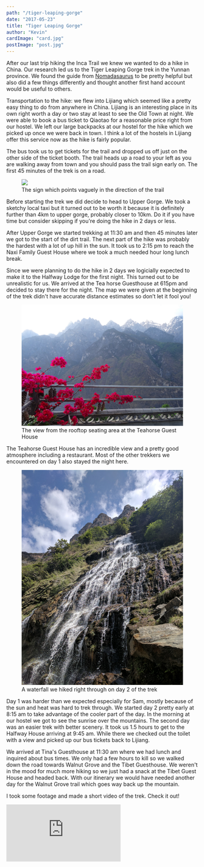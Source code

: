 ```yaml
---
path: "/tiger-leaping-gorge"
date: "2017-05-23"
title: "Tiger Leaping Gorge"
author: "Kevin"
cardImage: "card.jpg"
postImage: "post.jpg"
---
```


After our last trip hiking the Inca Trail we knew we wanted to do a hike in China. Our research led us to the Tiger Leaping Gorge trek in the Yunnan province. We found the guide from [Nomadasaurus](https://www.nomadasaurus.com/tiger-leaping-gorge-trekking-guide/) to be pretty helpful but also did a few things differently and thought another first hand account would be useful to others.

Transportation to the hike: we flew into Lijiang which seemed like a pretty easy thing to do from anywhere in China. Lijiang is an interesting place in its own right worth a day or two stay at least to see the Old Town at night. We were able to book a bus ticket to Qiaotao for a reasonable price right from our hostel. We left our large backpacks at our hostel for the hike which we picked up once we were back in town. I think a lot of the hostels in Lijiang offer this service now as the hike is fairly popular.

The bus took us to get tickets for the trail and dropped us off just on the other side of the ticket booth. The trail heads up a road to your left as you are walking away from town and you should pass the trail sign early on. The first 45 minutes of the trek is on a road.

<figure>
  <img src="tiger-leaping-gorge-card.jpg"/>
  <figcaption>The sign which points vaguely in the direction of the trail</figcaption>
</figure>

Before starting the trek we did decide to head to Upper Gorge. We took a sketchy local taxi but it turned out to be worth it because it is definitely further than 4km to upper gorge, probably closer to 10km. Do it if you have time but consider skipping if you're doing the hike in 2 days or less.

After Upper Gorge we started trekking at 11:30 am and then 45 minutes later we got to the start of the dirt trail. The next part of the hike was probably the hardest with a lot of up hill in the sun. It took us to 2:15 pm to reach the Naxi Family Guest House where we took a much needed hour long lunch break.

Since we were planning to do the hike in 2 days we logicially expected to make it to the Halfway Lodge for the first night. This turned out to be unrealistic for us. We arrived at the Tea horse Guesthouse at 615pm and decided to stay there for the night. The map we were given at the beginning of the trek didn't have accurate distance estimates so don’t let it fool you!

<figure>
  <img src="teahorse-guesthouse.jpg"/>
  <figcaption>The view from the rooftop seating area at the Teahorse Guest House</figcaption>
</figure>

The Teahorse Guest House has an incredible view and a pretty good atmosphere including a restaurant. Most of the other trekkers we encountered on day 1 also stayed the night here.

<figure>
  <img src="tiger-leaping-gorge-day2.jpg"/>
  <figcaption>A waterfall we hiked right through on day 2 of the trek</figcaption>
</figure>

Day 1 was harder than we expected especially for Sam, mostly because of the sun and heat was hard to trek through. We started day 2 pretty early at 8:15 am to take advantage of the cooler part of the day. In the morning at our hostel we got to see the sunrise over the mountains. The second day was an easier trek with better scenery. It took us 1.5 hours to get to the Halfway House arriving at 9:45 am. While there we checked out the toilet with a view and picked up our bus tickets back to Lijiang.

We arrived at Tina's Guesthouse at 11:30 am where we had lunch and inquired about bus times. We only had a few hours to kill so we walked down the road towards Walnut Grove and the Tibet Guesthouse. We weren't in the mood for much more hiking so we just had a snack at the Tibet Guest House and headed back. With our itinerary we would have needed another day for the Walnut Grove trail which goes way back up the mountain.

I took some footage and made a short video of the trek. Check it out!

<div class="video-responsive">
  <iframe frameborder="0"
  src="https://www.youtube.com/embed/KI779jCEEWM?rel=0&amp;showinfo=0" gesture="media" allow="encrypted-media" allowfullscreen></iframe>
</div>

